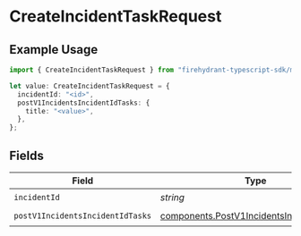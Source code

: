 # CreateIncidentTaskRequest

## Example Usage

```typescript
import { CreateIncidentTaskRequest } from "firehydrant-typescript-sdk/models/operations";

let value: CreateIncidentTaskRequest = {
  incidentId: "<id>",
  postV1IncidentsIncidentIdTasks: {
    title: "<value>",
  },
};
```

## Fields

| Field                                                                                                  | Type                                                                                                   | Required                                                                                               | Description                                                                                            |
| ------------------------------------------------------------------------------------------------------ | ------------------------------------------------------------------------------------------------------ | ------------------------------------------------------------------------------------------------------ | ------------------------------------------------------------------------------------------------------ |
| `incidentId`                                                                                           | *string*                                                                                               | :heavy_check_mark:                                                                                     | N/A                                                                                                    |
| `postV1IncidentsIncidentIdTasks`                                                                       | [components.PostV1IncidentsIncidentIdTasks](../../models/components/postv1incidentsincidentidtasks.md) | :heavy_check_mark:                                                                                     | N/A                                                                                                    |